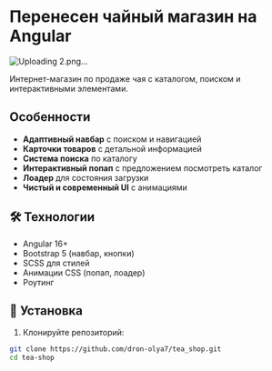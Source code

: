 # Перенесен чайный магазин на Angular
![Uploading 2.png…]()

Интернет-магазин по продаже чая с каталогом, поиском и интерактивными элементами.

## Особенности

- **Адаптивный навбар** с поиском и навигацией
- **Карточки товаров** с детальной информацией
- **Система поиска** по каталогу
- **Интерактивный попап** с предложением посмотреть каталог
- **Лоадер** для состояния загрузки
- **Чистый и современный UI** с анимациями

## 🛠 Технологии

- Angular 16+
- Bootstrap 5 (навбар, кнопки)
- SCSS для стилей
- Анимации CSS (попап, лоадер)
- Роутинг 

## 🚀 Установка

1. Клонируйте репозиторий:
```bash
git clone https://github.com/dron-olya7/tea_shop.git
cd tea-shop
